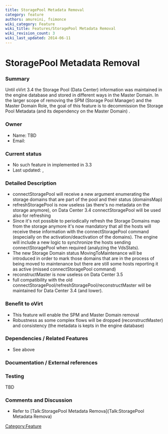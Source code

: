 ```yaml
---
title: StoragePool Metadata Removal
category: feature
authors: amureini, fsimonce
wiki_category: Feature
wiki_title: Features/StoragePool Metadata Removal
wiki_revision_count: 3
wiki_last_updated: 2014-06-11
---
```


# StoragePool Metadata Removal

### Summary

Until oVirt 3.4 the Storage Pool (Data Center) information was maintained in the engine database and stored in different ways in the Master Domain. In the larger scope of removing the SPM (Storage Pool Manager) and the Master Domain Role, the goal of this feature is to decommission the Storage Pool Metadata (and its dependency on the Master Domain) .

### Owner

*   Name: TBD
*   Email:

### Current status

*   No such feature in implemented in 3.3
*   Last updated: ,

### Detailed Description

*   connectStoragePool will receive a new argument enumerating the storage domains that are part of the pool and their status (domainsMap)
*   refreshStoragePool is now useless (as there's no metadata on the storage anymore), on Data Center 3.4 connectStoragePool will be used also for refreshing
*   Since it's not possible to periodically refresh the Storage Domains map from the storage anymore it's now mandatory that all the hosts will receive these information with the connectStoragePool command (especially on the activation/deactivation of the domains). The engine will include a new logic to synchronize the hosts sending connectStoragePool when required (analyzing the VdsStats).
*   The new Storage Domain status MovingToMaintenance will be introduced in order to mark those domains that are in the process of being moved to maintenance but there are still some hosts reporting it as active (missed connectStoragePool command)
*   reconstructMaster is now useless on Data Center 3.5
*   full compatibility with the old connectStoragePool/refreshStoragePool/reconstructMaster will be maintained for Data Center 3.4 (and lower).

### Benefit to oVirt

*   This feature will enable the SPM and Master Domain removal
*   Robustness as some complex flows will be dropped (reconstructMaster) and consistency (the metadata is kepts in the engine database)

### Dependencies / Related Features

*   See above

### Documentation / External references

### Testing

TBD

### Comments and Discussion

*   Refer to [Talk:StoragePool Metadata Remova](Talk:StoragePool Metadata Remova)

<Category:Feature>
